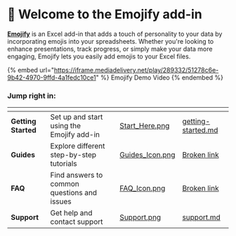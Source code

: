# 👋 Welcome to the Emojify add-in

[**Emojify**](https://pythonandvba.com/emojify) is an Excel add-in that adds a touch of personality to your data by incorporating emojis into your spreadsheets. Whether you're looking to enhance presentations, track progress, or simply make your data more engaging, Emojify lets you easily add emojis to your Excel files.

{% embed url="https://iframe.mediadelivery.net/play/289332/51278c6e-9b42-4970-9ffd-4a1fedc10ce1" %}
Emojify Demo Video
{% endembed %}



### Jump right in:

<table data-view="cards"><thead><tr><th></th><th></th><th></th><th data-hidden data-card-cover data-type="files"></th><th data-hidden data-card-target data-type="content-ref"></th></tr></thead><tbody><tr><td><strong>Getting Started</strong></td><td>Set up and start using the Emojify add-in</td><td></td><td><a href=".gitbook/assets/Start_Here.png">Start_Here.png</a></td><td><a href="fundamentals/getting-started.md">getting-started.md</a></td></tr><tr><td><strong>Guides</strong></td><td>Explore different step-by-step tutorials</td><td></td><td><a href=".gitbook/assets/Guides_Icon.png">Guides_Icon.png</a></td><td><a href="broken-reference">Broken link</a></td></tr><tr><td><strong>FAQ</strong></td><td>Find answers to common questions and issues</td><td></td><td><a href=".gitbook/assets/FAQ_Icon.png">FAQ_Icon.png</a></td><td><a href="broken-reference">Broken link</a></td></tr><tr><td><strong>Support</strong></td><td>Get help and contact support</td><td></td><td><a href=".gitbook/assets/Support.png">Support.png</a></td><td><a href="fundamentals/support.md">support.md</a></td></tr></tbody></table>



